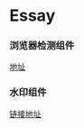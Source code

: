 # Essay

### 浏览器检测组件
[地址](https://github.com/hexueguo/Essay/edit/main/brower_check.js)


### 水印组件
[链接地址](https://github.com/hexueguo/Essay/blob/main/water-mark)
